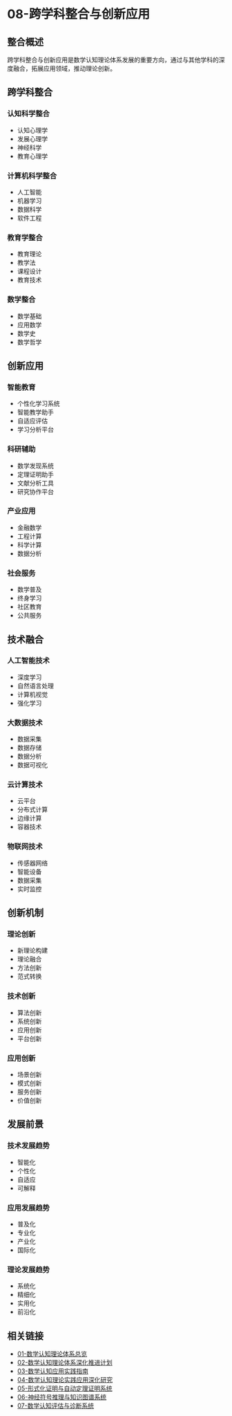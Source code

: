 # 08-跨学科整合与创新应用

## 整合概述

跨学科整合与创新应用是数学认知理论体系发展的重要方向，通过与其他学科的深度融合，拓展应用领域，推动理论创新。

## 跨学科整合

### 认知科学整合

- 认知心理学
- 发展心理学
- 神经科学
- 教育心理学

### 计算机科学整合

- 人工智能
- 机器学习
- 数据科学
- 软件工程

### 教育学整合

- 教育理论
- 教学法
- 课程设计
- 教育技术

### 数学整合

- 数学基础
- 应用数学
- 数学史
- 数学哲学

## 创新应用

### 智能教育

- 个性化学习系统
- 智能教学助手
- 自适应评估
- 学习分析平台

### 科研辅助

- 数学发现系统
- 定理证明助手
- 文献分析工具
- 研究协作平台

### 产业应用

- 金融数学
- 工程计算
- 科学计算
- 数据分析

### 社会服务

- 数学普及
- 终身学习
- 社区教育
- 公共服务

## 技术融合

### 人工智能技术

- 深度学习
- 自然语言处理
- 计算机视觉
- 强化学习

### 大数据技术

- 数据采集
- 数据存储
- 数据分析
- 数据可视化

### 云计算技术

- 云平台
- 分布式计算
- 边缘计算
- 容器技术

### 物联网技术

- 传感器网络
- 智能设备
- 数据采集
- 实时监控

## 创新机制

### 理论创新

- 新理论构建
- 理论融合
- 方法创新
- 范式转换

### 技术创新

- 算法创新
- 系统创新
- 应用创新
- 平台创新

### 应用创新

- 场景创新
- 模式创新
- 服务创新
- 价值创新

## 发展前景

### 技术发展趋势

- 智能化
- 个性化
- 自适应
- 可解释

### 应用发展趋势

- 普及化
- 专业化
- 产业化
- 国际化

### 理论发展趋势

- 系统化
- 精细化
- 实用化
- 前沿化

## 相关链接

- [01-数学认知理论体系总览](./01-数学认知理论体系总览.md)
- [02-数学认知理论体系深化推进计划](./02-数学认知理论体系深化推进计划.md)
- [03-数学认知应用实践指南](./03-数学认知应用实践指南.md)
- [04-数学认知理论实践应用深化研究](./04-数学认知理论实践应用深化研究.md)
- [05-形式化证明与自动定理证明系统](./05-形式化证明与自动定理证明系统.md)
- [06-神经符号推理与知识图谱系统](./06-神经符号推理与知识图谱系统.md)
- [07-数学认知评估与诊断系统](./07-数学认知评估与诊断系统.md)
